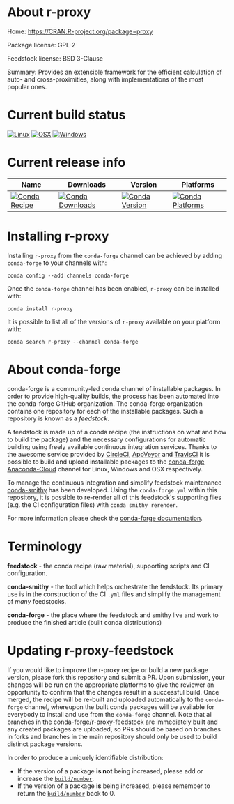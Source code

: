 About r-proxy
=============

Home: https://CRAN.R-project.org/package=proxy

Package license: GPL-2

Feedstock license: BSD 3-Clause

Summary: Provides an extensible framework for the efficient calculation of auto- and cross-proximities, along with implementations of the most popular ones. 



Current build status
====================

[![Linux](https://img.shields.io/circleci/project/github/conda-forge/r-proxy-feedstock/master.svg?label=Linux)](https://circleci.com/gh/conda-forge/r-proxy-feedstock)
[![OSX](https://img.shields.io/travis/conda-forge/r-proxy-feedstock/master.svg?label=macOS)](https://travis-ci.org/conda-forge/r-proxy-feedstock)
[![Windows](https://img.shields.io/appveyor/ci/conda-forge/r-proxy-feedstock/master.svg?label=Windows)](https://ci.appveyor.com/project/conda-forge/r-proxy-feedstock/branch/master)

Current release info
====================

| Name | Downloads | Version | Platforms |
| --- | --- | --- | --- |
| [![Conda Recipe](https://img.shields.io/badge/recipe-r--proxy-green.svg)](https://anaconda.org/conda-forge/r-proxy) | [![Conda Downloads](https://img.shields.io/conda/dn/conda-forge/r-proxy.svg)](https://anaconda.org/conda-forge/r-proxy) | [![Conda Version](https://img.shields.io/conda/vn/conda-forge/r-proxy.svg)](https://anaconda.org/conda-forge/r-proxy) | [![Conda Platforms](https://img.shields.io/conda/pn/conda-forge/r-proxy.svg)](https://anaconda.org/conda-forge/r-proxy) |

Installing r-proxy
==================

Installing `r-proxy` from the `conda-forge` channel can be achieved by adding `conda-forge` to your channels with:

```
conda config --add channels conda-forge
```

Once the `conda-forge` channel has been enabled, `r-proxy` can be installed with:

```
conda install r-proxy
```

It is possible to list all of the versions of `r-proxy` available on your platform with:

```
conda search r-proxy --channel conda-forge
```


About conda-forge
=================

conda-forge is a community-led conda channel of installable packages.
In order to provide high-quality builds, the process has been automated into the
conda-forge GitHub organization. The conda-forge organization contains one repository
for each of the installable packages. Such a repository is known as a *feedstock*.

A feedstock is made up of a conda recipe (the instructions on what and how to build
the package) and the necessary configurations for automatic building using freely
available continuous integration services. Thanks to the awesome service provided by
[CircleCI](https://circleci.com/), [AppVeyor](http://www.appveyor.com/)
and [TravisCI](https://travis-ci.org/) it is possible to build and upload installable
packages to the [conda-forge](https://anaconda.org/conda-forge)
[Anaconda-Cloud](http://docs.anaconda.org/) channel for Linux, Windows and OSX respectively.

To manage the continuous integration and simplify feedstock maintenance
[conda-smithy](http://github.com/conda-forge/conda-smithy) has been developed.
Using the ``conda-forge.yml`` within this repository, it is possible to re-render all of
this feedstock's supporting files (e.g. the CI configuration files) with ``conda smithy rerender``.

For more information please check the [conda-forge documentation](https://conda-forge.org/docs/).

Terminology
===========

**feedstock** - the conda recipe (raw material), supporting scripts and CI configuration.

**conda-smithy** - the tool which helps orchestrate the feedstock.
                   Its primary use is in the construction of the CI ``.yml`` files
                   and simplify the management of *many* feedstocks.

**conda-forge** - the place where the feedstock and smithy live and work to
                  produce the finished article (built conda distributions)


Updating r-proxy-feedstock
==========================

If you would like to improve the r-proxy recipe or build a new
package version, please fork this repository and submit a PR. Upon submission,
your changes will be run on the appropriate platforms to give the reviewer an
opportunity to confirm that the changes result in a successful build. Once
merged, the recipe will be re-built and uploaded automatically to the
`conda-forge` channel, whereupon the built conda packages will be available for
everybody to install and use from the `conda-forge` channel.
Note that all branches in the conda-forge/r-proxy-feedstock are
immediately built and any created packages are uploaded, so PRs should be based
on branches in forks and branches in the main repository should only be used to
build distinct package versions.

In order to produce a uniquely identifiable distribution:
 * If the version of a package **is not** being increased, please add or increase
   the [``build/number``](http://conda.pydata.org/docs/building/meta-yaml.html#build-number-and-string).
 * If the version of a package **is** being increased, please remember to return
   the [``build/number``](http://conda.pydata.org/docs/building/meta-yaml.html#build-number-and-string)
   back to 0.